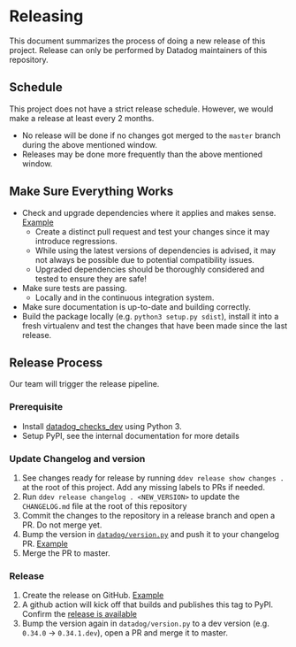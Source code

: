 # Releasing
This document summarizes the process of doing a new release of this project.
Release can only be performed by Datadog maintainers of this repository.

## Schedule
This project does not have a strict release schedule. However, we would make a release at least every 2 months.
  - No release will be done if no changes got merged to the `master` branch during the above mentioned window.
  - Releases may be done more frequently than the above mentioned window.

## Make Sure Everything Works
* Check and upgrade dependencies where it applies and makes sense. [Example](https://github.com/DataDog/datadogpy/commit/f81efe8cbf6e5bc5cb4ab46da750248161d0c548#diff-2eeaed663bd0d25b7e608891384b7298)
  - Create a distinct pull request and test your changes since it may introduce regressions.
  - While using the latest versions of dependencies is advised, it may not always be possible due to potential compatibility issues.
  - Upgraded dependencies should be thoroughly considered and tested to ensure they are safe!
* Make sure tests are passing.
  - Locally and in the continuous integration system.
* Make sure documentation is up-to-date and building correctly.
* Build the package locally (e.g. `python3 setup.py sdist`), install it into a fresh virtualenv and test the changes that have been made since the last release.

## Release Process
Our team will trigger the release pipeline.

### Prerequisite 
- Install [datadog_checks_dev](https://datadoghq.dev/integrations-core/setup/#ddev) using Python 3.
- Setup PyPI, see the internal documentation for more details

### Update Changelog and version

1. See changes ready for release by running `ddev release show changes .` at the root of this project. Add any missing labels to PRs if needed.
1. Run `ddev release changelog . <NEW_VERSION>` to update the `CHANGELOG.md` file at the root of this repository
1. Commit the changes to the repository in a release branch and open a PR. Do not merge yet.
1. Bump the version in [`datadog/version.py`](datadog/version.py) and push it to your changelog PR. [Example](https://github.com/DataDog/datadogpy/pull/495/files#diff-2eeaed663bd0d25b7e608891384b7298)
1. Merge the PR to master.

### Release
1. Create the release on GitHub. [Example](https://github.com/DataDog/datadogpy/releases/tag/0.40.0)
1. A github action will kick off that builds and publishes this tag to PyPI. Confirm the [release is available](https://pypi.org/project/datadog/#history)
1. Bump the version again in `datadog/version.py` to a dev version (e.g. `0.34.0` -> `0.34.1.dev`), open a PR and merge it to master.